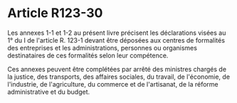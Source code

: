 # Article R123-30

Les annexes 1-1 et 1-2 au présent livre précisent les déclarations visées au 1° du I de l'article R. 123-1 devant être déposées aux centres de formalités des entreprises et les administrations, personnes ou organismes destinataires de ces formalités selon leur compétence.

Ces annexes peuvent être complétées par arrêté des ministres chargés de la justice, des transports, des affaires sociales, du travail, de l'économie, de l'industrie, de l'agriculture, du commerce et de l'artisanat, de la réforme administrative et du budget.

